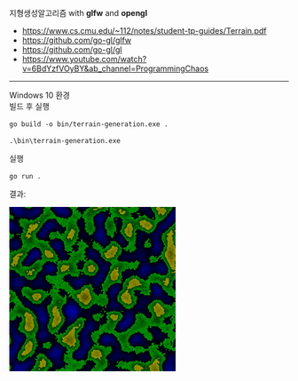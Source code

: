 지형생성알고리즘 with <strong>glfw</strong> and <strong>opengl</strong>
- https://www.cs.cmu.edu/~112/notes/student-tp-guides/Terrain.pdf
- https://github.com/go-gl/glfw
- https://github.com/go-gl/gl
- https://www.youtube.com/watch?v=6BdYzfVOyBY&ab_channel=ProgrammingChaos
---
Windows 10 환경\
빌드 후 실행
```
go build -o bin/terrain-generation.exe .
```
```
.\bin\terrain-generation.exe
```
실행
```
go run .
```
결과:

<img src="./pics/terrain-gen.jpg" alt="terrain generation" width="300"/>